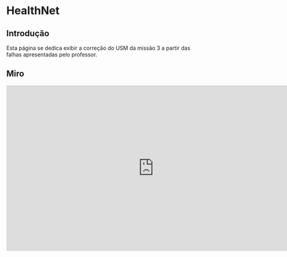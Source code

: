 # HealthNet

## Introdução

Esta página se dedica exibir a correção do USM da missão 3 a partir das falhas apresentadas pelo professor.


## Miro

<iframe width="768" height="432" src="https://miro.com/app/live-embed/uXjVKmsring=/?moveToViewport=-9585,-4822,19378,9760&embedId=279639775643" frameborder="0" scrolling="no" allow="fullscreen; clipboard-read; clipboard-write" allowfullscreen></iframe>

